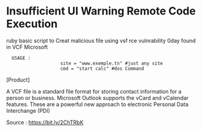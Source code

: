 # Insufficient UI Warning Remote Code Execution

ruby basic script to Creat malicious file using vsf rce vulnrability 
0day found in VCF Microsoft 

      USAGE : 
                        site = "www.exemple.tn" #just any site
                        cmd = "start calc" #dos Command  
  
[Product]
    
A VCF file is a standard file format for storing contact information for a person or business.
Microsoft Outlook supports the vCard and vCalendar features. These are a powerful new approach to electronic Personal Data Interchange (PDI) 
   
Source : https://bit.ly/2ChTRbK
